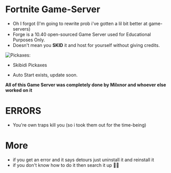 # Fortnite Game-Server

* Oh I forgot (I'm going to rewrite prob i've gotten a lil bit better at game-servers)
* Forge is a 10.40 open-sourced Game Server used for Educational Purposes Only.
* Doesn't mean you **SKID** it and host for yourself without giving credits.

![Pickaxes:](https://github.com/Therealsxlar/ForgeFN-Fixed/assets/104775507/76bc380d-e7f8-43e0-9f63-c59adc4fafd2)
* Skibidi Pickaxes

* Auto Start exists, update soon.

**All of this Game Server was completely done by Milxnor and whoever else worked on it**

# ERRORS
* You're own traps kill you (so i took them out for the time-being) 

# More
* if you get an error and it says detours just uninstall it and reinstall it
* if you don't know how to do it then search it up 🤦‍♂️
